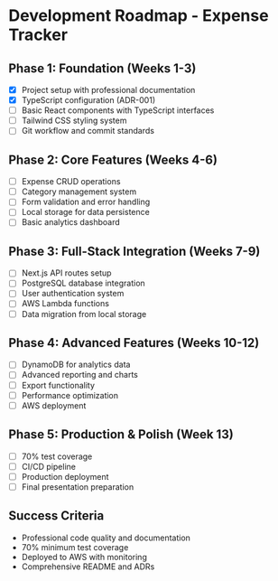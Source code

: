 # Development Roadmap - Expense Tracker

## Phase 1: Foundation (Weeks 1-3)

- [x] Project setup with professional documentation
- [x] TypeScript configuration (ADR-001)
- [ ] Basic React components with TypeScript interfaces
- [ ] Tailwind CSS styling system
- [ ] Git workflow and commit standards

## Phase 2: Core Features (Weeks 4-6)

- [ ] Expense CRUD operations
- [ ] Category management system
- [ ] Form validation and error handling
- [ ] Local storage for data persistence
- [ ] Basic analytics dashboard

## Phase 3: Full-Stack Integration (Weeks 7-9)

- [ ] Next.js API routes setup
- [ ] PostgreSQL database integration
- [ ] User authentication system
- [ ] AWS Lambda functions
- [ ] Data migration from local storage

## Phase 4: Advanced Features (Weeks 10-12)

- [ ] DynamoDB for analytics data
- [ ] Advanced reporting and charts
- [ ] Export functionality
- [ ] Performance optimization
- [ ] AWS deployment

## Phase 5: Production & Polish (Week 13)

- [ ] 70% test coverage
- [ ] CI/CD pipeline
- [ ] Production deployment
- [ ] Final presentation preparation

## Success Criteria

- Professional code quality and documentation
- 70% minimum test coverage
- Deployed to AWS with monitoring
- Comprehensive README and ADRs
